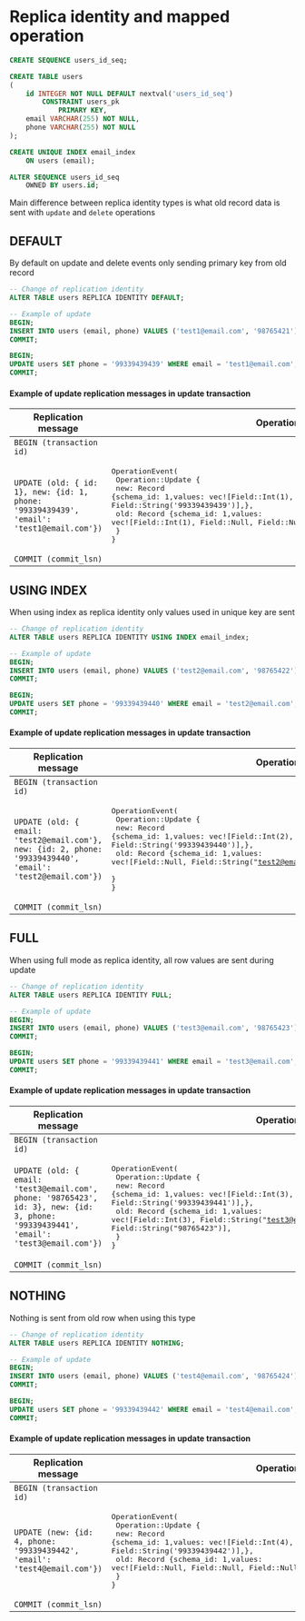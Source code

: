 # Replica identity and mapped operation

```sql
CREATE SEQUENCE users_id_seq;

CREATE TABLE users
(
    id INTEGER NOT NULL DEFAULT nextval('users_id_seq')
        CONSTRAINT users_pk
            PRIMARY KEY,
    email VARCHAR(255) NOT NULL,
    phone VARCHAR(255) NOT NULL 
);

CREATE UNIQUE INDEX email_index
    ON users (email);

ALTER SEQUENCE users_id_seq
    OWNED BY users.id;

```
Main difference between replica identity types is what old record data is sent with `update` and `delete` operations

## DEFAULT
By default on update and delete events only sending primary key from old record

```sql
-- Change of replication identity
ALTER TABLE users REPLICA IDENTITY DEFAULT;
```

```sql
-- Example of update
BEGIN;
INSERT INTO users (email, phone) VALUES ('test1@email.com', '98765421');
COMMIT;

BEGIN;
UPDATE users SET phone = '99339439439' WHERE email = 'test1@email.com';
COMMIT;
```


#### Example of update replication messages in update transaction

| Replication message                                                                          | Operation                                                                                                                                                                                                                                                                               |
|----------------------------------------------------------------------------------------------|-----------------------------------------------------------------------------------------------------------------------------------------------------------------------------------------------------------------------------------------------------------------------------------------|
| `BEGIN (transaction id)`                                                                     |                                                                                                                                                                                                                                                                                         |
| ```UPDATE (old: { id: 1}, new: {id: 1, phone: '99339439439', 'email': 'test1@email.com'})``` | <pre>OperationEvent(<br>  Operation::Update {<br>    new: Record {schema_id: 1,values: vec![Field::Int(1), Field::String('test1@email.com'), Field::String('99339439439')],},<br>    old: Record {schema_id: 1,values: vec![Field::Int(1), Field::Null, Field::Null],<br>  }<br>}</pre> |
| `COMMIT (commit_lsn)`                                                                        |                                                                                                                                                                                                                                                                                         |

## USING INDEX
When using index as replica identity only values used in unique key are sent

```sql
-- Change of replication identity
ALTER TABLE users REPLICA IDENTITY USING INDEX email_index;
```

```sql
-- Example of update
BEGIN;
INSERT INTO users (email, phone) VALUES ('test2@email.com', '98765422');
COMMIT;

BEGIN;
UPDATE users SET phone = '99339439440' WHERE email = 'test2@email.com';
COMMIT;
```

#### Example of update replication messages in update transaction

| Replication message                                                                                             | Operation                                                                                                                                                                                                                                                                                                  |
|-----------------------------------------------------------------------------------------------------------------|------------------------------------------------------------------------------------------------------------------------------------------------------------------------------------------------------------------------------------------------------------------------------------------------------------|
| `BEGIN (transaction id)`                                                                                        |                                                                                                                                                                                                                                                                                                            |
| ```UPDATE (old: { email: 'test2@email.com'}, new: {id: 2, phone: '99339439440', 'email': 'test2@email.com'})``` | <pre>OperationEvent(<br>  Operation::Update {<br>    new: Record {schema_id: 1,values: vec![Field::Int(2), Field::String('test2@email.com'), Field::String('99339439440')],},<br>    old: Record {schema_id: 1,values: vec![Field::Null, Field::String("test2@email.com"), Field::Null],<br>  }<br>}</pre> |
| `COMMIT (commit_lsn)`                                                                                           |                                                                                                                                                                                                                                                                                                            |


## FULL
When using full mode as replica identity, all row values are sent during update
```sql
-- Change of replication identity
ALTER TABLE users REPLICA IDENTITY FULL;
```

```sql
-- Example of update
BEGIN;
INSERT INTO users (email, phone) VALUES ('test3@email.com', '98765423');
COMMIT;

BEGIN;
UPDATE users SET phone = '99339439441' WHERE email = 'test3@email.com';
COMMIT;
```

#### Example of update replication messages in update transaction

| Replication message                                                                                                                       | Operation                                                                                                                                                                                                                                                                                                                  |
|-------------------------------------------------------------------------------------------------------------------------------------------|----------------------------------------------------------------------------------------------------------------------------------------------------------------------------------------------------------------------------------------------------------------------------------------------------------------------------|
| `BEGIN (transaction id)`                                                                                                                  |                                                                                                                                                                                                                                                                                                                            |
| ```UPDATE (old: { email: 'test3@email.com', phone: '98765423', id: 3}, new: {id: 3, phone: '99339439441', 'email': 'test3@email.com'})``` | <pre>OperationEvent(<br>  Operation::Update {<br>    new: Record {schema_id: 1,values: vec![Field::Int(3), Field::String('test3@email.com'), Field::String('99339439441')],},<br>    old: Record {schema_id: 1,values: vec![Field::Int(3), Field::String("test3@email.com"), Field::String("98765423")],<br>  }<br>}</pre> |
| `COMMIT (commit_lsn)`                                                                                                                     |                                                                                                                                                                                                                                                                                                                            |



## NOTHING
Nothing is sent from old row when using this type

```sql
-- Change of replication identity
ALTER TABLE users REPLICA IDENTITY NOTHING;
```

```sql
-- Example of update
BEGIN;
INSERT INTO users (email, phone) VALUES ('test4@email.com', '98765424');
COMMIT;

BEGIN;
UPDATE users SET phone = '99339439442' WHERE email = 'test4@email.com';
COMMIT;
```

#### Example of update replication messages in update transaction

| Replication message                                                           | Operation                                                                                                                                                                                                                                                                             |
|-------------------------------------------------------------------------------|---------------------------------------------------------------------------------------------------------------------------------------------------------------------------------------------------------------------------------------------------------------------------------------|
| `BEGIN (transaction id)`                                                      |                                                                                                                                                                                                                                                                                       |
| ```UPDATE (new: {id: 4, phone: '99339439442', 'email': 'test4@email.com'})``` | <pre>OperationEvent(<br>  Operation::Update {<br>    new: Record {schema_id: 1,values: vec![Field::Int(4), Field::String('test4@email.com'), Field::String('99339439442')],},<br>    old: Record {schema_id: 1,values: vec![Field::Null, Field::Null, Field::Null],<br>  }<br>}</pre> |
| `COMMIT (commit_lsn)`                                                         |                                                                                                                                                                                                                                                                                       |
